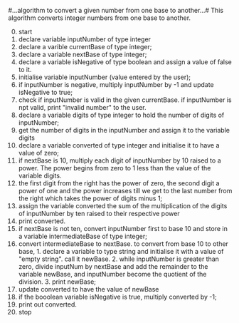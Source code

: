 #...algorithm to convert a given number from one base to another...#
This algorithm converts integer numbers from one base to another.

0. start
1. declare variable inputNumber of type integer
2. declare a varible currentBase of type integer;
3. declare a variable nextBase of type integer;
4. declare a variable isNegative of type boolean and assign a value of false to it.
5. initialise variable inputNumber (value entered by the user);
6. if inputNumber is negative, multiply inputNumber by -1 and update isNegative to true;
7. check if inputNumber is valid in the given currentBase. if inputNumber is npt valid, print "invalid number" to the user.
8. declare a variable digits of type integer to hold the number of digits of inputNumber;
9. get the number of digits in the inputNumber and assign it to the variable digits
10. declare a variable converted of type integer and initialise it to have a value of zero;
11. if nextBase is 10, multiply each digit of inputNumber by 10 raised to a power. The power begins from zero to 1 less than the value of the variable digits.
12. the first digit from the right has the power of zero, the second digit a power of one and the power increases till we get to the last number from the right which takes the power of digits minus 1;
13. assign the variable converted the sum of the multiplication of the digits of inputNumber by ten raised to their respective power
14. print converted.
15. if nextBase is not ten, convert inputNumber first to base 10 and store in a variable intermediateBase of type integer;
16. convert intermediateBase to nextBase.
        to convert from base 10 to other base,
        1. declare a variable to type string and initialise it with a value of "empty string". call it newBase.
        2. while inputNumber is greater than zero, divide inputNum by nextBase and add the remainder to the variable newBase, and inputNumber become the quotient of the division.
        3. print newBase;
17. update converted to have the value of newBase
18. if the booolean variable isNegative is true, multiply converted by -1;
19. print out converted.
20. stop
